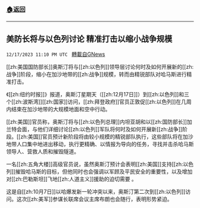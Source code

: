 ###  [:house:返回](README.md)
---


## 美防长将与以色列讨论 精准打击以缩小战争规模
`12/17/2023 11:10 PM UTC ` [轉載自GNews](https://gnews.org/articles/2121842)

[[zh:美国国防部长]]奥斯汀将与[[zh:以色列]]领导层讨论何时及如何开展新的[[zh:战争]]阶段，缩小在加沙地带的[[zh:战争]]规模，转而由精锐部队对哈马斯进行精准打击。

《[[zh:纽约时报]]》报道，奥斯汀星期天（[[zh:12月17日]]）到[[zh:以色列]]和三个[[zh:波斯湾]][[zh:国家]]访问，[[zh:拜登政府]]官员正敦促[[zh:以色列]]在几周内结束在加沙地带的大规模地面和空中行动。

[[zh:美国]]官员称，奥斯汀将与[[zh:以色列总理]]内坦亚胡和以[[zh:国防部长]]加兰特会面，与他们详细讨论[[zh:以色列]]军队将何时及如何开展新[[zh:战争]]阶段。[[zh:美国]]官员预计新阶段将由较小规模的精锐部队执行，这些部队将在加沙地带人口集中地进出移动，执行更精确、以情报为导向的任务，寻找并击杀哈马斯领导人、营救人质和摧毁隧道。

一名[[zh:五角大楼]]高级官员说，虽然奥斯汀预计会表明[[zh:美国]]支持[[zh:以色列]]摧毁哈马斯的目标，但他同时也会强调以军顾及平民安全的重要性，以及增加对[[zh:巴勒斯坦]]飞地[[zh:人道主义]]援助的迫切需要 。

这是自[[zh:10月7日]]以哈爆发新一轮冲突以来，奥斯汀第二次到[[zh:以色列]]访问。这次[[zh:美军]]参谋长联席会议主席布朗也会随行，表明形势紧迫。
